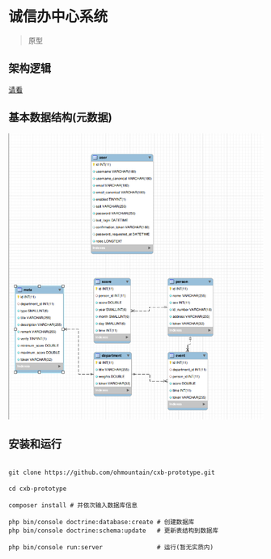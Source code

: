 # 诚信办中心系统
> 原型

## 架构逻辑
[请看](https://github.com/ohmountain/qingzhen-demo)

## 基本数据结构(元数据)
![基本数据结构](additional/cxb_basic_data_structure.png)

## 安装和运行
```shell

git clone https://github.com/ohmountain/cxb-prototype.git

cd cxb-prototype

composer install # 并依次输入数据库信息

php bin/console doctrine:database:create # 创建数据库
php bin/console doctrine:schema:update   # 更新表结构到数据库

php bin/console run:server               # 运行(暂无实质内)

```
